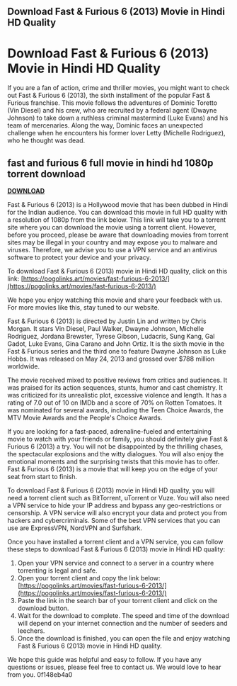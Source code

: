 ## Download Fast & Furious 6 (2013) Movie in Hindi HD Quality

  
# Download Fast & Furious 6 (2013) Movie in Hindi HD Quality
 
If you are a fan of action, crime and thriller movies, you might want to check out Fast & Furious 6 (2013), the sixth installment of the popular Fast & Furious franchise. This movie follows the adventures of Dominic Toretto (Vin Diesel) and his crew, who are recruited by a federal agent (Dwayne Johnson) to take down a ruthless criminal mastermind (Luke Evans) and his team of mercenaries. Along the way, Dominic faces an unexpected challenge when he encounters his former lover Letty (Michelle Rodriguez), who he thought was dead.
 
## fast and furious 6 full movie in hindi hd 1080p torrent download


[**DOWNLOAD**](https://www.google.com/url?q=https%3A%2F%2Fshurll.com%2F2tKOIT&sa=D&sntz=1&usg=AOvVaw2aDaAr0v1hGapKk7oYUtW5)

 
Fast & Furious 6 (2013) is a Hollywood movie that has been dubbed in Hindi for the Indian audience. You can download this movie in full HD quality with a resolution of 1080p from the link below. This link will take you to a torrent site where you can download the movie using a torrent client. However, before you proceed, please be aware that downloading movies from torrent sites may be illegal in your country and may expose you to malware and viruses. Therefore, we advise you to use a VPN service and an antivirus software to protect your device and your privacy.
 
To download Fast & Furious 6 (2013) movie in Hindi HD quality, click on this link: [https://pogolinks.art/movies/fast-furious-6-2013/](https://pogolinks.art/movies/fast-furious-6-2013/)
 
We hope you enjoy watching this movie and share your feedback with us. For more movies like this, stay tuned to our website.
  
Fast & Furious 6 (2013) is directed by Justin Lin and written by Chris Morgan. It stars Vin Diesel, Paul Walker, Dwayne Johnson, Michelle Rodriguez, Jordana Brewster, Tyrese Gibson, Ludacris, Sung Kang, Gal Gadot, Luke Evans, Gina Carano and John Ortiz. It is the sixth movie in the Fast & Furious series and the third one to feature Dwayne Johnson as Luke Hobbs. It was released on May 24, 2013 and grossed over $788 million worldwide.
 
The movie received mixed to positive reviews from critics and audiences. It was praised for its action sequences, stunts, humor and cast chemistry. It was criticized for its unrealistic plot, excessive violence and length. It has a rating of 7.0 out of 10 on IMDb and a score of 70% on Rotten Tomatoes. It was nominated for several awards, including the Teen Choice Awards, the MTV Movie Awards and the People's Choice Awards.
 
If you are looking for a fast-paced, adrenaline-fueled and entertaining movie to watch with your friends or family, you should definitely give Fast & Furious 6 (2013) a try. You will not be disappointed by the thrilling chases, the spectacular explosions and the witty dialogues. You will also enjoy the emotional moments and the surprising twists that this movie has to offer. Fast & Furious 6 (2013) is a movie that will keep you on the edge of your seat from start to finish.
  
To download Fast & Furious 6 (2013) movie in Hindi HD quality, you will need a torrent client such as BitTorrent, uTorrent or Vuze. You will also need a VPN service to hide your IP address and bypass any geo-restrictions or censorship. A VPN service will also encrypt your data and protect you from hackers and cybercriminals. Some of the best VPN services that you can use are ExpressVPN, NordVPN and Surfshark.
 
Once you have installed a torrent client and a VPN service, you can follow these steps to download Fast & Furious 6 (2013) movie in Hindi HD quality:
 
1. Open your VPN service and connect to a server in a country where torrenting is legal and safe.
2. Open your torrent client and copy the link below: [https://pogolinks.art/movies/fast-furious-6-2013/](https://pogolinks.art/movies/fast-furious-6-2013/)
3. Paste the link in the search bar of your torrent client and click on the download button.
4. Wait for the download to complete. The speed and time of the download will depend on your internet connection and the number of seeders and leechers.
5. Once the download is finished, you can open the file and enjoy watching Fast & Furious 6 (2013) movie in Hindi HD quality.

We hope this guide was helpful and easy to follow. If you have any questions or issues, please feel free to contact us. We would love to hear from you.
 0f148eb4a0
